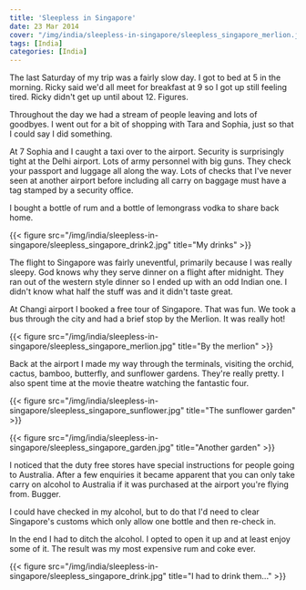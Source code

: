 ```yaml
---
title: 'Sleepless in Singapore'
date: 23 Mar 2014
cover: "/img/india/sleepless-in-singapore/sleepless_singapore_merlion.jpg"
tags: [India]
categories: [India]
---
```


The last Saturday of my trip was a fairly slow day. I got to bed at 5 in the morning. Ricky said we'd all meet for breakfast at 9 so I got up still feeling tired. Ricky didn't get up until about 12. Figures.

Throughout the day we had a stream of people leaving and lots of goodbyes. I went out for a bit of shopping with Tara and Sophia, just so that I could say I did something.

At 7 Sophia and I caught a taxi over to the airport. Security is surprisingly tight at the Delhi airport. Lots of army personnel with big guns. They check your passport and luggage all along the way. Lots of checks that I've never seen at another airport before including all carry on baggage must have a tag stamped by a security office.

I bought a bottle of rum and a bottle of lemongrass vodka to share back home.

{{< figure src="/img/india/sleepless-in-singapore/sleepless_singapore_drink2.jpg" title="My drinks" >}}

The flight to Singapore was fairly uneventful, primarily because I was really sleepy. God knows why they serve dinner on a flight after midnight. They ran out of the western style dinner so I ended up with an odd Indian one. I didn't know what half the stuff was and it didn't taste great.

At Changi airport I booked a free tour of Singapore. That was fun. We took a bus through the city and had a brief stop by the Merlion. It was really hot!

{{< figure src="/img/india/sleepless-in-singapore/sleepless_singapore_merlion.jpg" title="By the merlion" >}}

Back at the airport I made my way through the terminals, visiting the orchid, cactus, bamboo, butterfly, and sunflower gardens. They're really pretty. I also spent time at the movie theatre watching the fantastic four.

{{< figure src="/img/india/sleepless-in-singapore/sleepless_singapore_sunflower.jpg" title="The sunflower garden" >}}

{{< figure src="/img/india/sleepless-in-singapore/sleepless_singapore_garden.jpg" title="Another garden" >}}

I noticed that the duty free stores have special instructions for people going to Australia. After a few enquiries it became apparent that you can only take carry on alcohol to Australia if it was purchased at the airport you're flying from. Bugger.

I could have checked in my alcohol, but to do that I'd need to clear Singapore's customs which only allow one bottle and then re-check in.

In the end I had to ditch the alcohol. I opted to open it up and at least enjoy some of it. The result was my most expensive rum and coke ever.

{{< figure src="/img/india/sleepless-in-singapore/sleepless_singapore_drink.jpg" title="I had to drink them..." >}}
